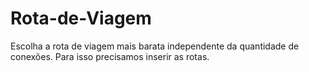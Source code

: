 # Rota-de-Viagem
Escolha a rota de viagem mais barata independente da quantidade de conexões. Para isso precisamos inserir as rotas.
